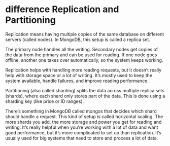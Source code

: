 # difference Replication and Partitioning

Replication means having multiple copies of the same database on different servers (called nodes). In MongoDB, this setup is called a replica set.

The primary node handles all the writing. Secondary nodes get copies of the data from the primary and can be used for reading. If one node goes offline, another one takes over automatically, so the system keeps working.

Replication helps with handling more reading requests, but it doesn’t really help with storage space or a lot of writing. It’s mostly used to keep the system available, handle failures, and improve reading performance.

Partitioning (also called sharding) splits the data across multiple replica sets (shards), where each shard only stores part of the data. This is done using a sharding key (like price or ID ranges).

There’s something in MongoDB called mongos that decides which shard should handle a request. This kind of setup is called horizontal scaling. The more shards you add, the more storage and power you get for reading and writing. It’s really helpful when you’re working with a lot of data and want good performance, but it’s more complicated to set up than replication. It’s usually used for big systems that need to store and process a lot of data.
